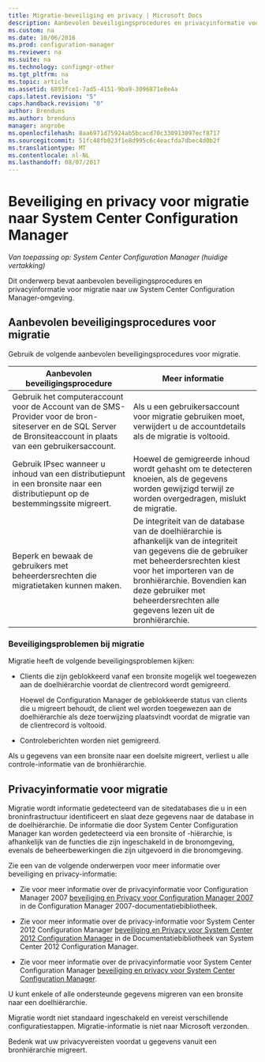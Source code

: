 ```yaml
---
title: Migratie-beveiliging en privacy | Microsoft Docs
description: Aanbevolen beveiligingsprocedures en privacyinformatie voor migratie naar uw omgeving voor System Center Configuration Manager worden opgehaald.
ms.custom: na
ms.date: 10/06/2016
ms.prod: configuration-manager
ms.reviewer: na
ms.suite: na
ms.technology: configmgr-other
ms.tgt_pltfrm: na
ms.topic: article
ms.assetid: 6893fce1-7ad5-4151-9ba9-3096871e8e4a
caps.latest.revision: "5"
caps.handback.revision: "0"
author: Brenduns
ms.author: brenduns
manager: angrobe
ms.openlocfilehash: 8aa6971d75924ab5bcacd70c330913097ecf8717
ms.sourcegitcommit: 51fc48fb023f1e8d995c6c4eacfda7dbec4d0b2f
ms.translationtype: MT
ms.contentlocale: nl-NL
ms.lasthandoff: 08/07/2017
---
```

# <a name="security-and-privacy-for-migration-to-system-center-configuration-manager"></a>Beveiliging en privacy voor migratie naar System Center Configuration Manager

*Van toepassing op: System Center Configuration Manager (huidige vertakking)*

Dit onderwerp bevat aanbevolen beveiligingsprocedures en privacyinformatie voor migratie naar uw System Center Configuration Manager-omgeving.  

## <a name="security-best-practices-for-migration"></a>Aanbevolen beveiligingsprocedures voor migratie  
 Gebruik de volgende aanbevolen beveiligingsprocedures voor migratie.  

|Aanbevolen beveiligingsprocedure|Meer informatie|  
|----------------------------|----------------------|  
|Gebruik het computeraccount voor de Account van de SMS-Provider voor de bron-siteserver en de SQL Server de Bronsiteaccount in plaats van een gebruikersaccount.|Als u een gebruikersaccount voor migratie gebruiken moet, verwijdert u de accountdetails als de migratie is voltooid.|  
|Gebruik IPsec wanneer u inhoud van een distributiepunt in een bronsite naar een distributiepunt op de bestemmingssite migreert.|Hoewel de gemigreerde inhoud wordt gehasht om te detecteren knoeien, als de gegevens worden gewijzigd terwijl ze worden overgedragen, mislukt de migratie.|  
|Beperk en bewaak de gebruikers met beheerdersrechten die migratietaken kunnen maken.|De integriteit van de database van de doelhiërarchie is afhankelijk van de integriteit van gegevens die de gebruiker met beheerdersrechten kiest voor het importeren van de bronhiërarchie. Bovendien kan deze gebruiker met beheerdersrechten alle gegevens lezen uit de bronhiërarchie.|  

### <a name="security-issues-for-migration"></a>Beveiligingsproblemen bij migratie  
Migratie heeft de volgende beveiligingsproblemen kijken:  

-   Clients die zijn geblokkeerd vanaf een bronsite mogelijk wel toegewezen aan de doelhiërarchie voordat de clientrecord wordt gemigreerd.  

     Hoewel de Configuration Manager de geblokkeerde status van clients die u migreert behoudt, de client wel worden toegewezen aan de doelhiërarchie als deze toerwijzing plaatsvindt voordat de migratie van de clientrecord is voltooid.  

-   Controleberichten worden niet gemigreerd.  

Als u gegevens van een bronsite naar een doelsite migreert, verliest u alle controle-informatie van de bronhiërarchie.  

## <a name="privacy-information-for-migration"></a>Privacyinformatie voor migratie  
 Migratie wordt informatie gedetecteerd van de sitedatabases die u in een broninfrastructuur identificeert en slaat deze gegevens naar de database in de doelhiërarchie. De informatie die door System Center Configuration Manager kan worden gedetecteerd via een bronsite of -hiërarchie, is afhankelijk van de functies die zijn ingeschakeld in de bronomgeving, evenals de beheerbewerkingen die zijn uitgevoerd in die bronomgeving.  

 Zie een van de volgende onderwerpen voor meer informatie over beveiliging en privacy-informatie:  

-   Zie voor meer informatie over de privacyinformatie voor Configuration Manager 2007 [beveiliging en Privacy voor Configuration Manager 2007](http://go.microsoft.com/fwlink/p/?LinkId=216450) in de Configuration Manager 2007-documentatiebibliotheek.  

-   Zie voor meer informatie over de privacy-informatie voor System Center 2012 Configuration Manager [beveiliging en Privacy voor System Center 2012 Configuration Manager](https://technet.microsoft.com/library/gg682033.aspx) in de Documentatiebibliotheek van System Center 2012 Configuration Manager.  

-   Zie voor meer informatie over de privacyinformatie voor System Center Configuration Manager [beveiliging en privacy voor System Center Configuration Manager](../../core/plan-design/security/security-and-privacy.md).  

U kunt enkele of alle ondersteunde gegevens migreren van een bronsite naar een doelhiërarchie.  

Migratie wordt niet standaard ingeschakeld en vereist verschillende configuratiestappen. Migratie-informatie is niet naar Microsoft verzonden.  

Bedenk wat uw privacyvereisten voordat u gegevens vanuit een bronhiërarchie migreert.  
